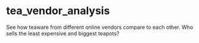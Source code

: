 # tea_vendor_analysis
See how teaware from different online vendors compare to each other. Who sells the least expensive and biggest teapots?
